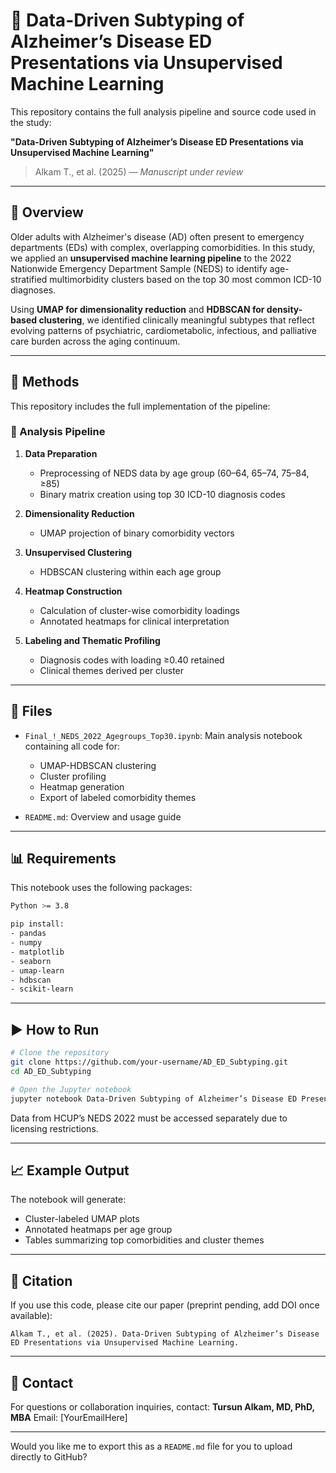 
# 🧠 Data-Driven Subtyping of Alzheimer’s Disease ED Presentations via Unsupervised Machine Learning

This repository contains the full analysis pipeline and source code used in the study:

**"Data-Driven Subtyping of Alzheimer’s Disease ED Presentations via Unsupervised Machine Learning"**

> Alkam T., et al. (2025) — *Manuscript under review*

---

## 📘 Overview

Older adults with Alzheimer's disease (AD) often present to emergency departments (EDs) with complex, overlapping comorbidities. In this study, we applied an **unsupervised machine learning pipeline** to the 2022 Nationwide Emergency Department Sample (NEDS) to identify age-stratified multimorbidity clusters based on the top 30 most common ICD-10 diagnoses.

Using **UMAP for dimensionality reduction** and **HDBSCAN for density-based clustering**, we identified clinically meaningful subtypes that reflect evolving patterns of psychiatric, cardiometabolic, infectious, and palliative care burden across the aging continuum.

---

## 🧪 Methods

This repository includes the full implementation of the pipeline:

### 🔁 Analysis Pipeline

1. **Data Preparation**

   * Preprocessing of NEDS data by age group (60–64, 65–74, 75–84, ≥85)
   * Binary matrix creation using top 30 ICD-10 diagnosis codes

2. **Dimensionality Reduction**

   * UMAP projection of binary comorbidity vectors

3. **Unsupervised Clustering**

   * HDBSCAN clustering within each age group

4. **Heatmap Construction**

   * Calculation of cluster-wise comorbidity loadings
   * Annotated heatmaps for clinical interpretation

5. **Labeling and Thematic Profiling**

   * Diagnosis codes with loading ≥0.40 retained
   * Clinical themes derived per cluster

---

## 📁 Files

* `Final_!_NEDS_2022_Agegroups_Top30.ipynb`: Main analysis notebook containing all code for:

  * UMAP-HDBSCAN clustering
  * Cluster profiling
  * Heatmap generation
  * Export of labeled comorbidity themes

* `README.md`: Overview and usage guide

---

## 📊 Requirements

This notebook uses the following packages:

```bash
Python >= 3.8

pip install:
- pandas
- numpy
- matplotlib
- seaborn
- umap-learn
- hdbscan
- scikit-learn
```

---

## ▶️ How to Run

```bash
# Clone the repository
git clone https://github.com/your-username/AD_ED_Subtyping.git
cd AD_ED_Subtyping

# Open the Jupyter notebook
jupyter notebook Data-Driven Subtyping of Alzheimer’s Disease ED Presentations via Unsupervised Machine Learning.ipynb
```

Data from HCUP’s NEDS 2022 must be accessed separately due to licensing restrictions.

---

## 📈 Example Output

The notebook will generate:

* Cluster-labeled UMAP plots
* Annotated heatmaps per age group
* Tables summarizing top comorbidities and cluster themes

---

## 📜 Citation

If you use this code, please cite our paper (preprint pending, add DOI once available):

```
Alkam T., et al. (2025). Data-Driven Subtyping of Alzheimer’s Disease ED Presentations via Unsupervised Machine Learning.
```

---

## 📧 Contact

For questions or collaboration inquiries, contact:
**Tursun Alkam, MD, PhD, MBA**
Email: [YourEmailHere]

---

Would you like me to export this as a `README.md` file for you to upload directly to GitHub?

